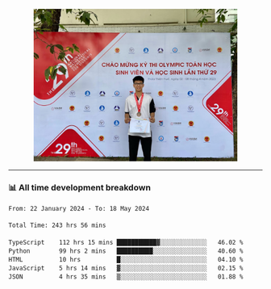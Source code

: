 <p align="center"><img src="asset/header.jpg" width="80%"/></p>

---
<!-- 
<details>
  <summary>📃 My Resume</summary>

### Education

- 📖 **Information Technology**\
📆 10/2021 - present\
📍 **Thang Long University** - Hoang Mai, Hanoi, Vietnam -->

<!-- ### Experience
- 👨‍💻 **Full Stack Web Intern**\
📆 09/2022 - 12/2023\
📍 **TECH 5S** -  Luu Huu Phuong, Phuong My Dinh I, Nam Tu Liem, Hanoi.


- 👨‍💻 **Full Stack Web Fresher**\
📆 1/2022 - 05/2023\
📍 **TECH 5S** -  Luu Huu Phuong, Phuong My Dinh I, Nam Tu Liem, Hanoi.

- 👨‍💻 **Frontend Web Fresher**\
📆 11/2023 - present\
📍 **White Neuron** -  Mau Luong, Ha Dong, Hanoi, Vietnam
</details> -->

### 📊 All time development breakdown

<!--START_SECTION:waka-->

```txt
From: 22 January 2024 - To: 18 May 2024

Total Time: 243 hrs 56 mins

TypeScript    112 hrs 15 mins ███████████▓░░░░░░░░░░░░░   46.02 %
Python        99 hrs 2 mins   ██████████░░░░░░░░░░░░░░░   40.60 %
HTML          10 hrs          █░░░░░░░░░░░░░░░░░░░░░░░░   04.10 %
JavaScript    5 hrs 14 mins   ▓░░░░░░░░░░░░░░░░░░░░░░░░   02.15 %
JSON          4 hrs 35 mins   ▒░░░░░░░░░░░░░░░░░░░░░░░░   01.88 %
```

<!--END_SECTION:waka-->
